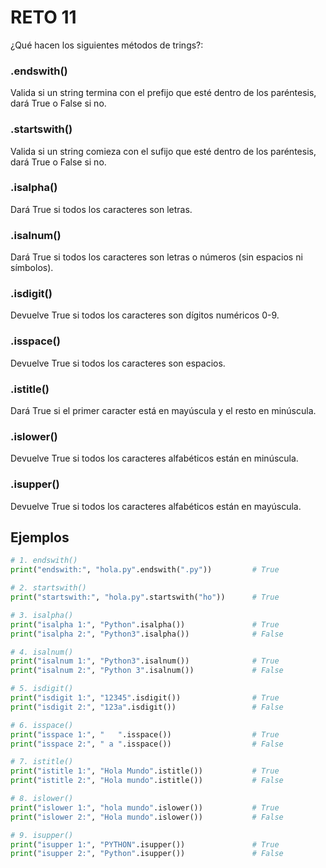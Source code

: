 # RETO 11
¿Qué hacen los siguientes métodos de trings?:
### .endswith()
Valida si un string termina con el prefijo que esté dentro de los paréntesis, dará True o False si no.

### .startswith()
Valida si un string comieza con el sufijo que esté dentro de los paréntesis, dará True o False si no.

### .isalpha()
Dará True si todos los caracteres son letras.

### .isalnum()
Dará True si todos los caracteres son letras o números (sin espacios ni símbolos).

### .isdigit()
Devuelve True si todos los caracteres son dígitos numéricos 0-9.

### .isspace()
Devuelve True si todos los caracteres son espacios.

### .istitle()
Dará True si el primer caracter está en mayúscula y el resto en minúscula.

### .islower()
Devuelve True si todos los caracteres alfabéticos están en minúscula.

### .isupper()
Devuelve True si todos los caracteres alfabéticos están en mayúscula.

## Ejemplos
```python
# 1. endswith()
print("endswith:", "hola.py".endswith(".py"))         # True

# 2. startswith()
print("startswith:", "hola.py".startswith("ho"))      # True

# 3. isalpha()
print("isalpha 1:", "Python".isalpha())               # True
print("isalpha 2:", "Python3".isalpha())              # False

# 4. isalnum()
print("isalnum 1:", "Python3".isalnum())              # True
print("isalnum 2:", "Python 3".isalnum())             # False

# 5. isdigit()
print("isdigit 1:", "12345".isdigit())                # True
print("isdigit 2:", "123a".isdigit())                 # False

# 6. isspace()
print("isspace 1:", "   ".isspace())                  # True
print("isspace 2:", " a ".isspace())                  # False

# 7. istitle()
print("istitle 1:", "Hola Mundo".istitle())           # True
print("istitle 2:", "Hola mundo".istitle())           # False

# 8. islower()
print("islower 1:", "hola mundo".islower())           # True
print("islower 2:", "Hola mundo".islower())           # False

# 9. isupper()
print("isupper 1:", "PYTHON".isupper())               # True
print("isupper 2:", "Python".isupper())               # False

```



